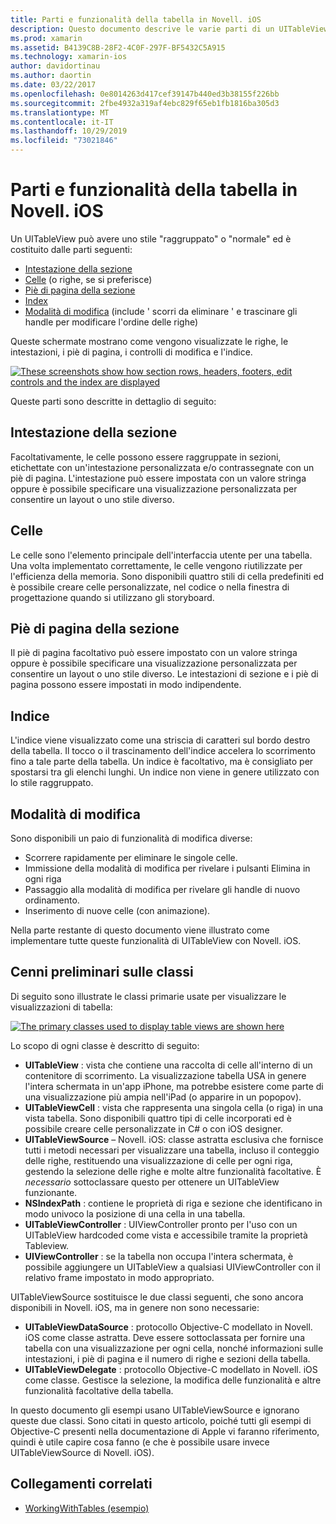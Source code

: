 ```yaml
---
title: Parti e funzionalità della tabella in Novell. iOS
description: Questo documento descrive le varie parti di un UITableView in iOS. Vengono illustrate le intestazioni, le celle, i piè di pagina, l'indice e la modalità di modifica della sezione.
ms.prod: xamarin
ms.assetid: B4139C8B-28F2-4C0F-297F-BF5432C5A915
ms.technology: xamarin-ios
author: davidortinau
ms.author: daortin
ms.date: 03/22/2017
ms.openlocfilehash: 0e8014263d417cef39147b440ed3b38155f226bb
ms.sourcegitcommit: 2fbe4932a319af4ebc829f65eb1fb1816ba305d3
ms.translationtype: MT
ms.contentlocale: it-IT
ms.lasthandoff: 10/29/2019
ms.locfileid: "73021846"
---
```

# <a name="table-parts-and-functionality-in-xamarinios"></a>Parti e funzionalità della tabella in Novell. iOS

Un UITableView può avere uno stile "raggruppato" o "normale" ed è costituito dalle parti seguenti:

- [Intestazione della sezione](#Section_Header)
- [Celle](#Cells) (o righe, se si preferisce)
- [Piè di pagina della sezione](#Section_Footer)
- [Index](#Index)
- [Modalità di modifica](#Edit_Features) (include ' scorri da eliminare ' e trascinare gli handle per modificare l'ordine delle righe) 

Queste schermate mostrano come vengono visualizzate le righe, le intestazioni, i piè di pagina, i controlli di modifica e l'indice.

 [![](table-parts-and-functionality-images/image1a.png "These screenshots show how section rows, headers, footers, edit controls and the index are displayed")](table-parts-and-functionality-images/image1a.png#lightbox)

Queste parti sono descritte in dettaglio di seguito:

<a name="Section_Header" />

## <a name="section-header"></a>Intestazione della sezione

Facoltativamente, le celle possono essere raggruppate in sezioni, etichettate con un'intestazione personalizzata e/o contrassegnate con un piè di pagina. L'intestazione può essere impostata con un valore stringa oppure è possibile specificare una visualizzazione personalizzata per consentire un layout o uno stile diverso.

<a name="Cells" />

## <a name="cells"></a>Celle

Le celle sono l'elemento principale dell'interfaccia utente per una tabella. Una volta implementato correttamente, le celle vengono riutilizzate per l'efficienza della memoria. Sono disponibili quattro stili di cella predefiniti ed è possibile creare celle personalizzate, nel codice o nella finestra di progettazione quando si utilizzano gli storyboard.

<a name="Section_Footer"/>

## <a name="section-footer"></a>Piè di pagina della sezione

Il piè di pagina facoltativo può essere impostato con un valore stringa oppure è possibile specificare una visualizzazione personalizzata per consentire un layout o uno stile diverso. Le intestazioni di sezione e i piè di pagina possono essere impostati in modo indipendente.

<a name="Index" />

## <a name="index"></a>Indice

L'indice viene visualizzato come una striscia di caratteri sul bordo destro della tabella.
Il tocco o il trascinamento dell'indice accelera lo scorrimento fino a tale parte della tabella. Un indice è facoltativo, ma è consigliato per spostarsi tra gli elenchi lunghi. Un indice non viene in genere utilizzato con lo stile raggruppato.

<a name="Edit_Features" />

## <a name="editing-mode"></a>Modalità di modifica

Sono disponibili un paio di funzionalità di modifica diverse:

- Scorrere rapidamente per eliminare le singole celle.
- Immissione della modalità di modifica per rivelare i pulsanti Elimina in ogni riga 
- Passaggio alla modalità di modifica per rivelare gli handle di nuovo ordinamento. 
- Inserimento di nuove celle (con animazione).

Nella parte restante di questo documento viene illustrato come implementare tutte queste funzionalità di UITableView con Novell. iOS.

## <a name="classes-overview"></a>Cenni preliminari sulle classi

Di seguito sono illustrate le classi primarie usate per visualizzare le visualizzazioni di tabella:

[![](table-parts-and-functionality-images/classdiagram.png "The primary classes used to display table views are shown here")](table-parts-and-functionality-images/classdiagram.png#lightbox)

Lo scopo di ogni classe è descritto di seguito:

- **UITableView** : vista che contiene una raccolta di celle all'interno di un contenitore di scorrimento. La visualizzazione tabella USA in genere l'intera schermata in un'app iPhone, ma potrebbe esistere come parte di una visualizzazione più ampia nell'iPad (o apparire in un popopov). 
- **UITableViewCell** : vista che rappresenta una singola cella (o riga) in una vista tabella. Sono disponibili quattro tipi di celle incorporati ed è possibile creare celle personalizzate in C# o con iOS designer. 
- **UITableViewSource** – Novell. iOS: classe astratta esclusiva che fornisce tutti i metodi necessari per visualizzare una tabella, incluso il conteggio delle righe, restituendo una visualizzazione di celle per ogni riga, gestendo la selezione delle righe e molte altre funzionalità facoltative. È *necessario* sottoclassare questo per ottenere un UITableView funzionante. 
- **NSIndexPath** : contiene le proprietà di riga e sezione che identificano in modo univoco la posizione di una cella in una tabella. 
- **UITableViewController** : UIViewController pronto per l'uso con un UITableView hardcoded come vista e accessibile tramite la proprietà Tableview. 
- **UIViewController** : se la tabella non occupa l'intera schermata, è possibile aggiungere un UITableView a qualsiasi UIViewController con il relativo frame impostato in modo appropriato. 

UITableViewSource sostituisce le due classi seguenti, che sono ancora disponibili in Novell. iOS, ma in genere non sono necessarie:

- **UITableViewDataSource** : protocollo Objective-C modellato in Novell. iOS come classe astratta. Deve essere sottoclassata per fornire una tabella con una visualizzazione per ogni cella, nonché informazioni sulle intestazioni, i piè di pagina e il numero di righe e sezioni della tabella. 
- **UITableViewDelegate** : protocollo Objective-C modellato in Novell. iOS come classe. Gestisce la selezione, la modifica delle funzionalità e altre funzionalità facoltative della tabella. 

In questo documento gli esempi usano UITableViewSource e ignorano queste due classi. Sono citati in questo articolo, poiché tutti gli esempi di Objective-C presenti nella documentazione di Apple vi faranno riferimento, quindi è utile capire cosa fanno (e che è possibile usare invece UITableViewSource di Novell. iOS).

## <a name="related-links"></a>Collegamenti correlati

- [WorkingWithTables (esempio)](https://docs.microsoft.com/samples/xamarin/ios-samples/workingwithtables)
